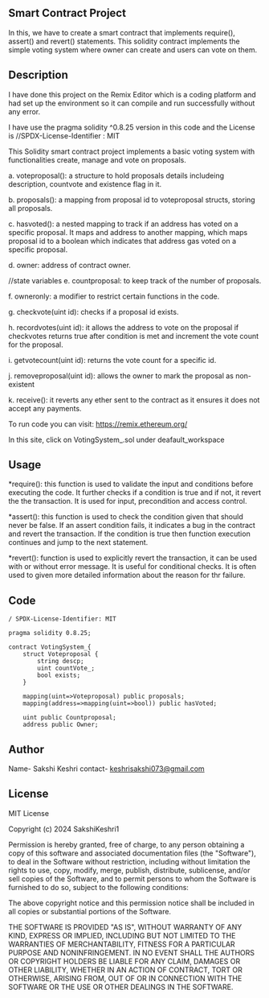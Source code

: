 ## Smart Contract Project

In this, we have to create a smart contract that implements require(), assert() and revert() statements. This solidity contract implements the simple voting system where owner can create and users can vote on them.

## Description

I have done this project on the Remix Editor which is a coding platform and had set up the environment so it can compile and run successfully without any error.

I have use the pragma solidity ^0.8.25 version in this code and the License is //SPDX-License-Identifier : MIT

This Solidity smart contract project implements a basic voting system with functionalities create, manage and vote on proposals.

a. voteproposal(): a structure to hold proposals details includeing description, countvote and existence flag in it.

b. proposals(): a mapping from proposal id to voteproposal structs, storing all proposals.

c. hasvoted(): a nested mapping to track if an address has voted on a specific proposal. It maps and address to another mapping, which maps proposal id to a boolean which indicates that address gas voted on a specific proposal.

d. owner: address of contract owner.

//state variables
e. countproposal: to keep track of the number of proposals.

f. owneronly: a modifier to restrict certain functions in the code.

g. checkvote(uint id): checks if a proposal id exists.

h. recordvotes(uint id): it allows the address to vote on the proposal if checkvotes returns true after condition is met and increment the vote count for the proposal.

i. getvotecount(uint id): returns the vote count for a specific id.

j. removeproposal(uint id): allows the owner to mark the proposal as non-existent

k. receive(): it reverts any ether sent to the contract as it ensures it does not accept any payments.

To run code you can visit:  https://remix.ethereum.org/

In this site, click on VotingSystem_.sol under deafault_workspace

## Usage

*require(): this function is used to validate the input and conditions before executing the code. It further checks if a condition is true and if not, it revert the the transaction. It is used for input, precondition and access control.

*assert(): this function is used to check the condition given that should never be false. If an assert condition fails, it indicates a bug in the contract and revert the transaction. If the condition is true then function execution continues and jump to the next statement.

*revert(): function is used to explicitly revert the transaction, it can be used with or without error message. It is useful for conditional checks. It is often used to given more detailed information about the reason for thr failure.

## Code

```
/ SPDX-License-Identifier: MIT

pragma solidity 0.8.25;

contract VotingSystem_{
    struct Voteproposal {
        string descp;
        uint countVote_;
        bool exists;
    }

    mapping(uint=>Voteproposal) public proposals;
    mapping(address=>mapping(uint=>bool)) public hasVoted;

    uint public Countproposal;
    address public Owner;
```

## Author
Name- Sakshi Keshri
contact- keshrisakshi073@gmail.com

## License
MIT License

Copyright (c) 2024 SakshiKeshri1

Permission is hereby granted, free of charge, to any person obtaining a copy
of this software and associated documentation files (the "Software"), to deal
in the Software without restriction, including without limitation the rights
to use, copy, modify, merge, publish, distribute, sublicense, and/or sell
copies of the Software, and to permit persons to whom the Software is
furnished to do so, subject to the following conditions:

The above copyright notice and this permission notice shall be included in all
copies or substantial portions of the Software.

THE SOFTWARE IS PROVIDED "AS IS", WITHOUT WARRANTY OF ANY KIND, EXPRESS OR
IMPLIED, INCLUDING BUT NOT LIMITED TO THE WARRANTIES OF MERCHANTABILITY,
FITNESS FOR A PARTICULAR PURPOSE AND NONINFRINGEMENT. IN NO EVENT SHALL THE
AUTHORS OR COPYRIGHT HOLDERS BE LIABLE FOR ANY CLAIM, DAMAGES OR OTHER
LIABILITY, WHETHER IN AN ACTION OF CONTRACT, TORT OR OTHERWISE, ARISING FROM,
OUT OF OR IN CONNECTION WITH THE SOFTWARE OR THE USE OR OTHER DEALINGS IN THE
SOFTWARE.

